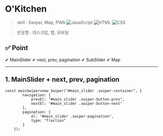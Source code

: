 # O'Kitchen
> skill :
Swiper, Map, PWA ![JavaScript](https://img.shields.io/badge/-JavaScript-dc8d2d?style=flat-square&logo=javascript&logoColor=ffffff) ![HTML](https://img.shields.io/badge/-HTML-F05032?style=flat-square&logo=html5&logoColor=ffffff) ![CSS](https://img.shields.io/badge/-CSS-007ACC?style=flat-square&logo=css3) 

> 반응형 : 데스크탑, 탭, 모바일

✅ Point
------------
✔ MainSlider
✔ next, prev, pagination
✔ SubSlider
✔ Map

----------------------------------------

## 1. MainSlider + next, prev, pagination


```
const mainSwiper=new Swiper("#main_slider .swiper-container", {
		navigation: {
			prevEl: "#main_slider .swiper-button-prev",
			nextEl: "#main_slider .swiper-button-next"
		},
		pagination: {
			el: "#main_slider .swiper-pagination",
			type: "fraction"
		}
	});
```
